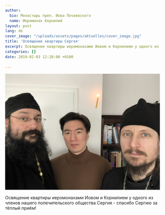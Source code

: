 ```yaml
---
author:
  bio: Монастырь преп. Иова Почаевского
  name: Иеромонах Корнилий
layout: post
lang: de
cover_image: "/uploads/assets/pages/aktuelles/cover_image.jpg"
title: 'Освящение квартиры Сергея'
excerpt: Освящение квартиры иеромонахами Иовом и Корнилием у одного из членов нашего попечительского общества Сергия...
categories: []
date: 2019-02-03 12:20:00 +0100

---
```

<div class="full zoomable"><img src="/uploads/media/2019/IMG_0619.jpeg"></div>


Освящение квартиры иеромонахами Иовом и Корнилием у одного из членов нашего попечительского общества Сергия - спасибо Сергию за тёплый приём!
